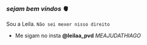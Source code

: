 ### _sejam bem vindos_ 🫀

Sou a Leila.
`Não sei mexer nisso direito`
- Me sigam no insta **@leilaa_pvd**
*MEAJUDATHIAGO*
